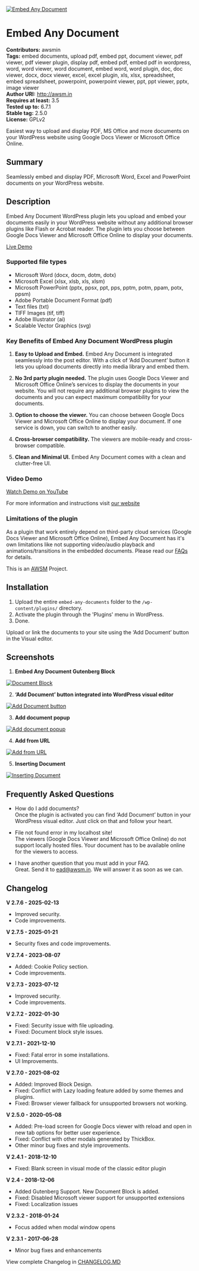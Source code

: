 [![Embed Any Document](https://ps.w.org/embed-any-document/assets/banner-772x250.png)](https://wordpress.org/plugins/embed-any-document/)
# Embed Any Document
**Contributors:** awsmin  
**Tags:** embed documents, upload pdf, embed ppt, document viewer, pdf viewer, pdf viewer plugin, display pdf, embed pdf, embed pdf in wordpress, word, word viewer, word document, embed word, word plugin, doc, doc viewer, docx, docx viewer, excel, excel plugin, xls, xlsx, spreadsheet, embed spreadsheet, powerpoint, powerpoint viewer, ppt, ppt viewer, pptx, image viewer  
**Author URI:** http://awsm.in  
**Requires at least:** 3.5  
**Tested up to:** 6.7.1  
**Stable tag:** 2.5.0  
**License:** GPLv2  

Easiest way to upload and display PDF, MS Office and more documents on your WordPress website using Google Docs Viewer or Microsoft Office Online.

## Summary

Seamlessly embed and display PDF, Microsoft Word, Excel and PowerPoint documents on your WordPress website.

## Description

Embed Any Document WordPress plugin lets you upload and embed your documents easily in your WordPress website without any additional browser plugins like Flash or Acrobat reader. The plugin lets you choose between Google Docs Viewer and Microsoft Office Online to display your documents. 

[Live Demo](http://dev.awsm.in/innovations/embed-any-document-plugin-demo/) 

### Supported file types

* Microsoft Word (docx, docm, dotm, dotx)
* Microsoft Excel (xlsx, xlsb, xls, xlsm)
* Microsoft PowerPoint (pptx, ppsx, ppt, pps, pptm, potm, ppam, potx, ppsm)
* Adobe Portable Document Format (pdf)
* Text files (txt)
* TIFF Images (tif, tiff)
* Adobe Illustrator (ai)
* Scalable Vector Graphics (svg)

### Key Benefits of Embed Any Document WordPress plugin

1. **Easy to Upload and Embed.** Embed Any Document is integrated seamlessly into the post editor. With a click of ‘Add Document’ button it lets you upload documents directly into media library and embed them.

2. **No 3rd party plugin needed.** The plugin uses Google Docs Viewer and Microsoft Office Online’s services to display the documents in your website. You will not require any additional browser plugins to view the documents and you can expect maximum compatibility for your documents.

3. **Option to choose the viewer.** You can choose between Google Docs Viewer and Microsoft Office Online to display your document. If one service is down, you can switch to another easily. 

4. **Cross-browser compatibility.** The viewers are mobile-ready and cross-browser compatible. 

5. **Clean and Minimal UI.** Embed Any Document comes with a clean and clutter-free UI.

### Video Demo

[Watch Demo on YouTube](https://www.youtube.com/watch?v=DUW_aEEcBrI)

For more information and instructions visit [our website](http://awsm.in/embed-any-document/)

### Limitations of the plugin

As a plugin that work entirely depend on third-party cloud services (Google Docs Viewer and Microsoft Office Online), Embed Any Document has it's own limitations like not supporting video/audio playback and animations/transitions in the embedded documents. Please read our [FAQs](http://awsm.in/ead-plus-documentation/#faqs) for details.

This is an [AWSM](https://awsm.in/) Project.


## Installation

1. Upload the entire `embed-any-documents` folder to the `/wp-content/plugins/` directory.
2. Activate the plugin through the 'Plugins' menu in WordPress.
3. Done.

Upload or link the documents to your site using the ‘Add Document’ button in the Visual editor. 

## Screenshots
1. **Embed Any Document Gutenberg Block**

[![Document Block](https://ps.w.org/embed-any-document/assets/screenshot-1.gif)](https://wordpress.org/plugins/embed-any-document/)

2. **‘Add Document’ button integrated into WordPress visual editor**

  [![Add Document button](https://ps.w.org/embed-any-document/assets/screenshot-2.png)](https://wordpress.org/plugins/embed-any-document/)

3. **Add document popup**

  [![Add document popup](https://ps.w.org/embed-any-document/assets/screenshot-3.png)](https://wordpress.org/plugins/embed-any-document/)

4. **Add from URL**

  [![Add from URL](https://ps.w.org/embed-any-document/assets/screenshot-4.png)](https://wordpress.org/plugins/embed-any-document/)

5. **Inserting Document**

  [![Inserting Document](https://ps.w.org/embed-any-document/assets/screenshot-5.png)](https://wordpress.org/plugins/embed-any-document/)



## Frequently Asked Questions

* How do I add documents?  
Once the plugin is activated you can find ‘Add Document’ button in your WordPress visual editor. Just click on that and follow your heart.

* File not found error in my localhost site!  
The viewers (Google Docs Viewer and Microsoft Office Online) do not support locally hosted files. Your document has to be available online for the viewers to access.

* I have another question that you must add in your FAQ.  
Great. Send it to ead@awsm.in. We will answer it as soon as we can.

## Changelog

**V 2.7.6 - 2025-02-13**
* Improved security.
* Code improvements.

**V 2.7.5 - 2025-01-21**
* Security fixes and code improvements.

**V 2.7.4 - 2023-08-07**
* Added: Cookie Policy section.
* Code improvements.

**V 2.7.3 - 2023-07-12**
* Improved security.
* Code improvements.

**V 2.7.2 - 2022-01-30**
* Fixed: Security issue with file uploading.
* Fixed: Document block style issues.

**V 2.7.1 - 2021-12-10**
* Fixed: Fatal error in some installations.
* UI Improvements.

**V 2.7.0 - 2021-08-02**
* Added: Improved Block Design.
* Fixed: Conflict with Lazy loading feature added by some themes and plugins.
* Fixed: Browser viewer fallback for unsupported browsers not working.

**V 2.5.0 - 2020-05-08**
* Added: Pre-load screen for Google Docs viewer with reload and open in new tab options for better user experience.
* Fixed: Conflict with other modals generated by ThickBox.
* Other minor bug fixes and style improvements.

**V 2.4.1 - 2018-12-10**
* Fixed: Blank screen in visual mode of the classic editor plugin

**V 2.4 - 2018-12-06**
* Added Gutenberg Support. New Document Block is added.
* Fixed: Disabled Microsoft viewer support for unsupported extensions
* Fixed: Localization issues

**V 2.3.2 - 2018-01-24**
* Focus added when modal window opens

**V 2.3.1 - 2017-06-28**
* Minor bug fixes and enhancements

View complete Changelog in [CHANGELOG.MD](https://github.com/awsmin/Embed-Any-Documents/blob/master/CHANGELOG.md)